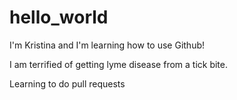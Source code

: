 # hello_world

I'm Kristina and I'm learning how to use Github!

I am terrified of getting lyme disease from a tick bite.

Learning to do pull requests
